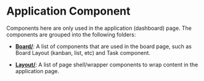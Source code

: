 # Application Component
Components here are only used in the application (dashboard) page. The components are grouped into the following folders:

- [**Board/**](Board): A list of components that are used in the board page, such as Board Layout (kanban, list, etc) and Task component.

- [**Layout/**](Layout): A list of page shell/wrapper components to wrap content in the application page.